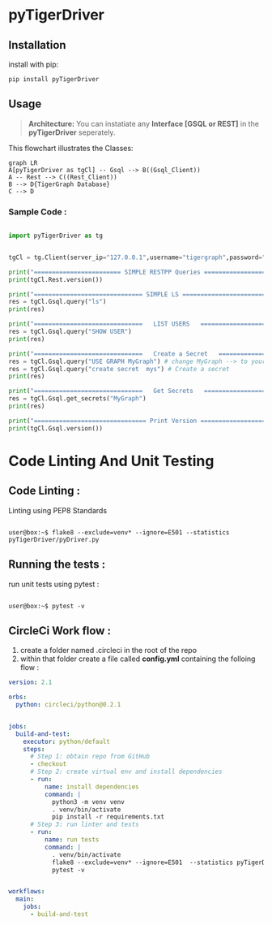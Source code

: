 
# pyTigerDriver 



## Installation

install with pip:

```shell script
pip install pyTigerDriver
```


## Usage


> **Architecture:** You can instatiate any **Interface [GSQL or REST]** in the **pyTigerDriver** seperately.


This flowchart illustrates the Classes:

```mermaid
graph LR
A[pyTigerDriver as tgCl] -- Gsql --> B((Gsql_Client))
A -- Rest --> C((Rest_Client))
B --> D{TigerGraph Database}
C --> D
```
### Sample Code :
```python

import pyTigerDriver as tg


tgCl = tg.Client(server_ip="127.0.0.1",username="tigergraph",password="tigergraph",version="3.0.5")

print("======================== SIMPLE RESTPP Queries ==================================")
print(tgCl.Rest.version())

print("============================== SIMPLE LS ===========================================")
res = tgCl.Gsql.query("ls")
print(res)

print("==============================   LIST USERS   ======================================")
res = tgCl.Gsql.query("SHOW USER")
print(res)

print("==============================   Create a Secret   ======================================")
res = tgCl.Gsql.query("USE GRAPH MyGraph") # change MyGraph --> to your graph
res = tgCl.Gsql.query("create secret  mys") # Create a secret
print(res)

print("==============================   Get Secrets   ======================================")
res = tgCl.Gsql.get_secrets("MyGraph")
print(res)

print("=============================== Print Version =========================================")
print(tgCl.Gsql.version())


```
# Code Linting And Unit Testing

## Code Linting :

Linting using PEP8 Standards

```Shell

user@box:~$ flake8 --exclude=venv* --ignore=E501 --statistics pyTigerDriver/pyDriver.py

```

## Running the tests : 

run unit tests using pytest :

```Shell

user@box:~$ pytest -v

```
## CircleCi Work flow :

1. create a folder named .circleci in the root of the repo
2. within that folder create a file called **config.yml**  containing the folloing flow :

```yaml
version: 2.1

orbs:
  python: circleci/python@0.2.1


jobs:
  build-and-test:
    executor: python/default
    steps:
      # Step 1: obtain repo from GitHub
      - checkout
      # Step 2: create virtual env and install dependencies
      - run:
          name: install dependencies
          command: |
            python3 -m venv venv
            . venv/bin/activate
            pip install -r requirements.txt
      # Step 3: run linter and tests
      - run:
          name: run tests
          command: |
            . venv/bin/activate
            flake8 --exclude=venv* --ignore=E501  --statistics pyTigerDriver/pyDriver.py
            pytest -v


workflows:
  main:
    jobs:
      - build-and-test

```
